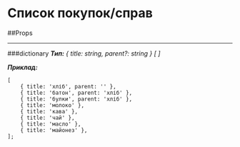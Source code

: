 # Список покупок/справ

##Props
___
###dictionary
**_Тип:_** _{ title: string, parent?: string } [ ]_

**_Приклад:_**

```
[
    { title: 'хліб', parent: '' },
	{ title: 'батон', parent: 'хліб' },
	{ title: 'булки', parent: 'хліб' },
	{ title: 'молоко' },
	{ title: 'кава' },
	{ title: 'чай' },
	{ title: 'масло' },
	{ title: 'майонез' },
];
```

